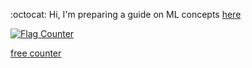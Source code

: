 :octocat:  Hi,  I'm preparing a guide on ML concepts [here](https://github.com/fatemehsrz/ML_Concepts) 

<a href="https://info.flagcounter.com/8jKb"><img src="https://s01.flagcounter.com/count2/8jKb/bg_FFFFFF/txt_000000/border_FFFFFF/columns_8/maxflags_54/viewers_0/labels_0/pageviews_0/flags_0/percent_0/" alt="Flag Counter" border="0"></a>


 <a href='http://www.freevisitorcounters.com'>free counter</a> <script type='text/javascript' src='https://www.freevisitorcounters.com/auth.php?id=0445c2371f37b127a0e796d8cb3f822f5011b73d'></script>
<script type="text/javascript" src="https://www.freevisitorcounters.com/en/home/counter/1254145/t/1"></script>


